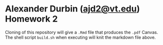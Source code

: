 # Alexander Durbin (ajd2@vt.edu) Homework 2 #

Cloning of this repository will give a `.Rmd` file that produces the `.pdf` Canvas. The shell script `build.sh` when executing will knit the markdown file above.
